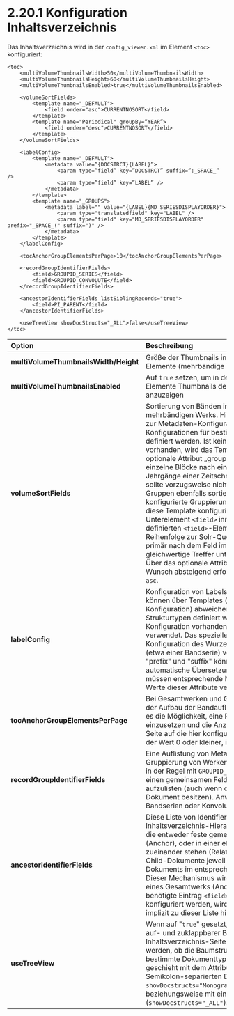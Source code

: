 # 2.20.1 Konfiguration Inhaltsverzeichnis

Das Inhaltsverzeichnis wird in der `config_viewer.xml` im Element `<toc>` konfiguriert:

```markup
<toc>
    <multiVolumeThumbnailsWidth>50</multiVolumeThumbnailsWidth>
    <multiVolumeThumbnailsHeight>60</multiVolumeThumbnailsHeight>
    <multiVolumeThumbnailsEnabled>true</multiVolumeThumbnailsEnabled>

    <volumeSortFields>
        <template name="_DEFAULT">
            <field order="asc">CURRENTNOSORT</field>
        </template>
        <template name="Periodical" groupBy=“YEAR“>
            <field order="desc">CURRENTNOSORT</field>
        </template>
    </volumeSortFields>

    <labelConfig>
        <template name="_DEFAULT">
            <metadata value=”{DOCSTRCT}{LABEL}”>
                <param type=”field” key=”DOCSTRCT” suffix=”:_SPACE_” />
                <param type=”field” key=”LABEL” />
            </metadata>
        </template>
        <template name="_GROUPS">
            <metadata label="" value="{LABEL}{MD_SERIESDISPLAYORDER}">
                <param type="translatedfield" key="LABEL" />
                <param type="field" key="MD_SERIESDISPLAYORDER" prefix="_SPACE_(" suffix=")" />
            </metadata>
        </template>
    </labelConfig>

    <tocAnchorGroupElementsPerPage>10</tocAnchorGroupElementsPerPage>

    <recordGroupIdentifierFields>
        <field>GROUPID_SERIES</field>
        <field>GROUPID_CONVOLUTE</field>
    </recordGroupIdentifierFields>

    <ancestorIdentifierFields listSiblingRecords="true">
        <field>PI_PARENT</field>
    </ancestorIdentifierFields>

    <useTreeView showDocStructs="_ALL">false</useTreeView>
</toc>
```

| **Option** | Beschreibung |
| :--- | :--- |
| **multiVolumeThumbnailsWidth/Height** | Größe der Thumbnails in der Inhaltsansicht für Anchor-Elemente \(mehrbändige Werke und Zeitschriften\) |
| **multiVolumeThumbnailsEnabled** | Auf `true` setzen, um in der Inhaltsansicht für Anchor-Elemente Thumbnails der untergeordneten Werke anzuzeigen |
| **volumeSortFields** | Sortierung von Bänden im Inhaltsverzeichnis eines mehrbändigen Werks. Hier können über Templates \(analog zur Metadaten-Konfiguration\) abweichende Konfigurationen für bestimmte Anchor-Strukturtypen definiert werden. Ist keine spezielle Konfiguration vorhanden, wird das Template `„_DEFAULT“` verwendet. Das optionale Attribut „groupBy“ gruppiert die Bände in einzelne Blöcke nach einem Solr-Metadatenfeld \(etwa Jahrgänge einer Zeitschrift\). Das hier konfigurierte Feld sollte vorzugsweise nicht multivalued sein. Falls die Gruppen ebenfalls sortiert werden sollen, muss das konfigurierte Gruppierungsfeld auch als Sortierfeld  für diese Template konfiguriert sein \(das heißt als Unterelement `<field>` innerhalb des Templates\). Die definierten `<field>`-Elemente werden in der angegebenen Reihenfolge zur Solr-Query hinzugefügt, das heißt es wird primär nach dem Feld im ersten &lt;field&gt;-Element sortiert, gleichwertige Treffer untereinander nach dem zweiten, etc. Über das optionale Attribut order kann die Sortierung auf Wunsch absteigend erfolgen \(„desc“\). Standardwert ist `asc`. |
| **labelConfig** | Konfiguration von Labels im Inhaltsverzeichnis. Hier können über Templates \(analog zur Metadaten-Konfiguration\) abweichende Konfigurationen für bestimmte Strukturtypen definiert werden. Ist keine spezielle Konfiguration vorhanden, wird das Template `„_DEFAULT“` verwendet. Das spezielle Template "`_GROUPS`" wird für die Konfiguration des Wurzelelements einer abstrakten Gruppe \(etwa einer Bandserie\) verwendet. Die optionalen Attribute "prefix" und "suffix" können hier zusätzlich durch die automatische Übersetzung behandelt werden. Hierfür müssen entsprechende Message Keys definiert und als Werte dieser Attribute verwendet werden. |
| **tocAnchorGroupElementsPerPage** | Bei Gesamtwerken und Gruppen mit vielen Bänden kann der Aufbau der Bandauflistung sehr lange dauern. Hier gibt es die Möglichkeit, eine Paginierung der Bandauflistung einzusetzen und die Anzahl der angezeigten Bände pro Seite auf die hier konfigurierte Zahl zu beschränkten. Ist der Wert 0 oder kleiner, ist die Paginierung abgeschaltet. |
| **recordGroupIdentifierFields** | Eine Auflistung von Metadatenfeldern, die zur logischen Gruppierung von Werken verwendet werden. Diese fangen in der Regel mit `GROUPID_` an und dienen dazu, Werke, die einen gemeinsamen Feldwert besitzen, als Gruppe aufzulisten \(auch wenn diese kein gemeinsames Anchor-Dokument besitzen\). Anwendungsbeispiele sind etwa Bandserien oder Konvolute. |
| **ancestorIdentifierFields** | Diese Liste von Identifier-Feldern dient dazu, Inhaltsverzeichnis-Hierarchien aus Werken zu erstellen, die entweder feste gemeinsame übergeordnete Struktur \(Anchor\), oder in einer eher losen Eltern-Kind Beziehung zueinander stehen \(Related Item\). Dabei besitzen die Child-Dokumente jeweil den Identifier des Parent-Dokuments im entsprechenden Metadatenfeld. Hinweis: Dieser Mechanismus wird auch verwendet, um Bände eines Gesamtwerks \(Anchors\) aufzulisten. Der hierfür benötigte Eintrag `<field>PI_PARENT</field>` kann konfiguriert werden, wird aber bei Nichtvorhandensein implizit zu dieser Liste hinzugefügt. |
| **useTreeView** | Wenn auf "`true`" gesetzt, wird das Inhaltsverzeichnis als auf- und zuklappbarer Baum dargestellt. Für die Inhaltsverzeichnis-Seite kann zusätzlich konfiguriert werden, ob die Baumstruktur für alle oder nur für bestimmte Dokumenttypen aktiviert werden soll. Die geschieht mit dem Attribut "`showDocStructs`", mit Semikolon-separierten Dokumenttypen \(z.B. `showDocstructs="Monograph;Manuscript;PeriodicalVolume"`\) beziehungsweise mit einem Eintrag für alle Typen \(`showDocstructs="_ALL"`\). |

